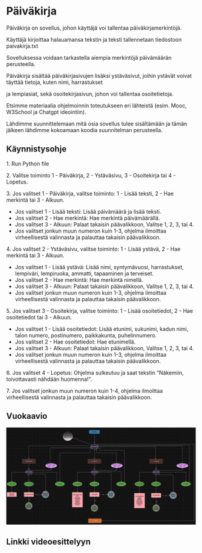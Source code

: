 # Päiväkirja

<p>Päiväkirja on sovellus, johon käyttäjä voi tallentaa päiväkirjamerkintöjä.</p>
<p>Käyttäjä kirjoittaa halauamansa tekstin ja teksti tallennetaan tiedostoon paivakirja.txt</p>
<p>Sovelluksessa voidaan tarkastella aiempia merkintöjä päivämäärän perusteella.</p>
<p>Päiväkirja sisältää päiväkirjasivujen lisäksi ystäväsivut, joihin ystävät voivat täyttää tietoja, kuten nimi, harrastukset</p>
<p>ja lempiasiat, sekä osoitekirjasivun, johon voi tallentaa osoitetietoja.</p>
<p></p>
<p>Etsimme materiaalia ohjelmoinnin toteutukseen eri lähteistä (esim. Mooc, W3School ja Chatgpt ideointiin).</p>
<p>Lähdimme suunnittelemaan mitä osia sovellus tulee sisältämään ja tämän jälkeen lähdimme kokoamaan koodia suunnitelman perusteella.</p>

## Käynnistysohje

<p>1. Run Python file</p>
<p>2. Valitse toiminto 1 - Päiväkirja, 2 - Ystäväsivu, 3 - Osoitekirja tai 4 - Lopetus.</p>
<p>3. Jos valitset 1 - Päiväkirja, valitse toiminto: 1 - Lisää teksti, 2 - Hae merkintä tai 3 - Alkuun.</p>
    <ul>
    <li>Jos valitset 1 - Lisää teksti: Lisää päivämäärä ja lisää teksti.</li>
    <li>Jos valitset 2 - Hae merkintä: Hae merkintä päivämäärällä.</li>
    <li>Jos valitset 3 - Alkuun: Palaat takaisin päävalikkoon, Valitse 1, 2, 3, tai 4.</li>
    <li>Jos valitset jonkun muun numeron kuin 1-3, ohjelma ilmoittaa virheellisestä valinnasta ja palauttaa takaisin päävalikkoon.</li>  
    </ul>
    
<p>4. Jos valitset 2 - Ystäväsivu, valitse toiminto: 1 - Lisää ystävä, 2 - Hae merkintä tai 3 - Alkuun.</p>
    <ul>
    <li>Jos valitset 1 - Lisää ystävä: Lisää nimi, syntymävuosi, harrastukset, lempiväri, lempiruoka, ammatti, tapaaminen ja terveiset.</li>
    <li>Jos valitset 2 - Hae merkintä: Hae merkintä nimellä.</li>
    <li>Jos valitset 3 - Alkuun: Palaat takaisin päävalikkoon, Valitse 1, 2, 3, tai 4.</li>
    <li>Jos valitset jonkun muun numeron kuin 1-3, ohjelma ilmoittaa virheellisestä valinnasta ja palauttaa takaisin päävalikkoon.</li>
    </ul>

<p>5. Jos valitset 3 - Osoitekirja, valitse toiminto: 1 - Lisää osoitetiedot, 2 - Hae osoitetiedot tai 3 - Alkuun.</p>
    <ul>
    <li>Jos valitset 1 - Lisää osoitetiedot: Lisää etunimi, sukunimi, kadun nimi, talon numero, postinumero, paikkakunta, puhelinnumero.</li>
    <li>Jos valitset 2 - Hae osoitetiedot: Hae etunimellä.</li>
    <li>Jos valitset 3 - Alkuun: Palaat takaisin päävalikkoon, Valitse 1, 2, 3, tai 4.</li>
    <li>Jos valitset jonkun muun numeron kuin 1-3, ohjelma ilmoittaa virheellisestä valinnasta ja palauttaa takaisin päävalikkoon.</li>
    </ul>

<p>6. Jos valitset 4 - Lopetus: Ohjelma sulkeutuu ja saat tekstin "Näkemiin, toivottavasti nähdään huomenna!".</p>
<p>7. Jos valitset jonkun muun numeron kuin 1-4, ohjelma ilmoittaa virheellisestä valinnasta ja palauttaa takaisin päävalikkoon.</p>

## Vuokaavio

<img src="Vuokaavio.jpg">

## Linkki videoesittelyyn
